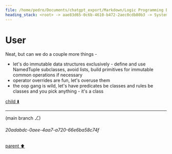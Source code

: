 ```yaml
---
file: /home/pedro/Documents/chatgpt_export/Markdown/Logic Programming Basics.md
heading_stack: <root> -> aae83d65-0c6b-4610-b472-2aec0cdb80b3 -> System -> cd5f65ce-2de1-48c1-aa94-c4163a6f79bd -> System -> aaa22cbb-606f-41d0-b4ae-e591f21bb854 -> User -> e29cce05-dbd4-4728-8c1b-c03f43a7b92e -> Assistant -> Core Components -> How It Works -> Execution Flow: -> aaa2ae6d-a9b8-41f7-87e8-a93920624bd0 -> User -> a699099e-00cf-49be-8eb0-38733c577fa0 -> Assistant -> ac90bca6-5a7a-4d60-9a92-0a011029e761 -> Tool -> 380dfda5-d15a-451f-8e90-19b93624240d -> Assistant -> aaa2c7ad-b00f-44e2-9de9-6d855dc585f8 -> User -> 7ef98a9f-1f7c-4b2d-92df-6e588b7a0d9f -> Assistant -> 437c6506-4d99-402e-8217-957b6ba049be -> Assistant -> 5396381e-bdc1-40fd-96d1-064bd4af05fc -> Tool -> e4917662-5c51-4664-a4a7-54ac891ba2d3 -> Assistant -> aaa2d531-9e41-4df6-8dfb-12e26fdc8d3b -> User
---
```

# User

Neat, but can we do a couple more things -

- let's do immutable data structures exclusively - define and use NamedTuple subclasses, avoid lists, build primitives for immutable common operations if necessary
- operator overrides are fun, let's overuse them
- the oop gang is wild, let's have predicates be classes and rules be classes and you pick anything - it's a class

[child ⬇️](#20adabdc-0aee-4aa7-a720-66e6ba58c74f)

---

(main branch ⎇)
###### 20adabdc-0aee-4aa7-a720-66e6ba58c74f
[parent ⬆️](#aaa2d531-9e41-4df6-8dfb-12e26fdc8d3b)
